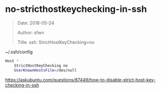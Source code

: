 # no-stricthostkeychecking-in-ssh

> Date:  2018-05-24
>
> Author: sfwn
>
> Title: ssh: StrictHostKeyChecking=no

~/.ssh/config

```bash
Host *
    StrictHostKeyChecking no
    UserKnownHostsFile=/dev/null
```

https://askubuntu.com/questions/87449/how-to-disable-strict-host-key-checking-in-ssh